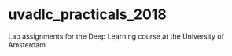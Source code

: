 # uvadlc_practicals_2018
Lab assignments for the Deep Learning course at the University of Amsterdam
